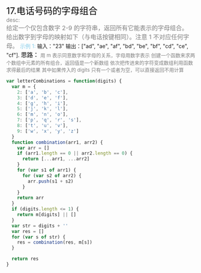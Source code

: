 <font color=black size=5>17.电话号码的字母组合<br></font>
<font color=gray>desc:<br></font>
<font color=gray size=3>
给定一个仅包含数字 2-9 的字符串，返回所有它能表示的字母组合。
给出数字到字母的映射如下（与电话按键相同）。注意 1 不对应任何字母。
</font>
<font color=skyblue>示例 1:</font>
<font >
输入："23"
输出：["ad", "ae", "af", "bd", "be", "bf", "cd", "ce", "cf"].
</font>
<font color=black size=3>
思路：</font><font color=gray size=2>
用 m 表示同意数字和字母的关系，字母用数字表示
创建一个函数来求两个数组中元素的所有组合，返回值是一个新数组
依次把传进来的字符变成数组利用函数求得最后的结果
其中如果传入的 digits 只有一个或者为空，可以直接返回不用计算
</font>

```javascript
var letterCombinations = function(digits) {
  var m = {
    2: ['a', 'b', 'c'],
    3: ['d', 'e', 'f'],
    4: ['g', 'h', 'i'],
    5: ['j', 'k', 'l'],
    6: ['m', 'n', 'o'],
    7: ['p', 'q', 'r', 's'],
    8: ['t', 'u', 'v'],
    9: ['w', 'x', 'y', 'z']
  }
  function combination(arr1, arr2) {
    var arr = []
    if (arr1.length == 0 || arr2.length == 0) {
      return [...arr1, ...arr2]
    }
    for (var s1 of arr1) {
      for (var s2 of arr2) {
        arr.push(s1 + s2)
      }
    }
    return arr
  }
  if (digits.length <= 1) {
    return m[digits] || []
  }
  var str = digits + ''
  var res = []
  for (var s of str) {
    res = combination(res, m[s])
  }

  return res
}
```
